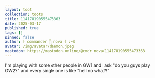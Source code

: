 ```yaml
---
layout: toot
collection: toots
title: 114178190555473363
date: 2025-03-17
published: true
tags: []
pinned: false
author: ⸸ commander ░ nova ⸸ :~$
avatar: /img/avatar/daemon.jpeg
mastodon: https://mastodon.online/@cmdr_nova/114178190555473363
---
```


I'm playing with some other people in GW1 and I ask "do you guys play GW2?" and every single one is like "hell no what?!"
